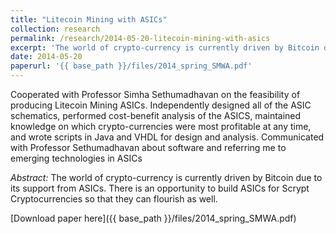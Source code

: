 ```yaml
---
title: "Litecoin Mining with ASICs"
collection: research
permalink: /research/2014-05-20-litecoin-mining-with-asics
excerpt: 'The world of crypto-currency is currently driven by Bitcoin due to its support from ASICs. There is an opportunity to build ASICs for Scrypt Cryptocurrencies so that they can flourish as well.'
date: 2014-05-20
paperurl: '{{ base_path }}/files/2014_spring_SMWA.pdf'
---
```


Cooperated with Professor Simha Sethumadhavan on the feasibility of producing Litecoin Mining ASICs. Independently designed all of the ASIC schematics, performed cost-benefit analysis of the ASICS, maintained knowledge on which crypto-currencies were most profitable at any time, and wrote scripts in Java and VHDL for design and analysis. Communicated with Professor Sethumadhavan about software and referring me to emerging technologies in ASICs

*Abstract:* The world of crypto-currency is currently driven by Bitcoin due to its support from ASICs. There is an opportunity to build ASICs for Scrypt Cryptocurrencies so that they can flourish as well.

[Download paper here]({{ base_path }}/files/2014_spring_SMWA.pdf)
